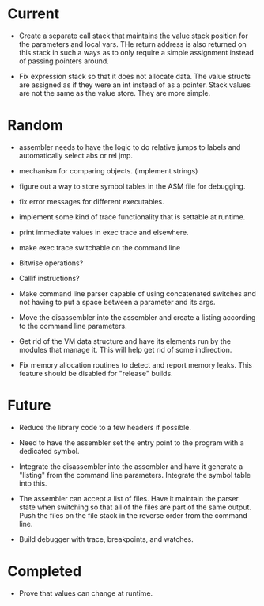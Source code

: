 

# Current

* Create a separate call stack that maintains the value stack position for the parameters and local vars. THe return address is also returned on this stack in such a ways as to only require a simple assignment instead of passing pointers around.

* Fix expression stack so that it does not allocate data. The value structs are assigned as if they were an int instead of as a pointer. Stack values are not the same as the value store. They are more simple.

# Random

* assembler needs to have the logic to do relative jumps to labels and
automatically select abs or rel jmp.

* mechanism for comparing objects. (implement strings)

* figure out a way to store symbol tables in the ASM file for debugging.

* fix error messages for different executables.

* implement some kind of trace functionality that is settable at runtime.

* print immediate values in exec trace and elsewhere.

* make exec trace switchable on the command line

* Bitwise operations?

* Callif instructions?

* Make command line parser capable of using concatenated switches and not having to put a space between a parameter and its args.

* Move the disassembler into the assembler and create a listing according to the command line parameters.

* Get rid of the VM data structure and have its elements run by the modules that manage it. This will help get rid of some indirection.

* Fix memory allocation routines to detect and report memory leaks. This feature should be disabled for "release" builds.

# Future

* Reduce the library code to a few headers if possible.

* Need to have the assembler set the entry point to the program with a
dedicated symbol.

* Integrate the disassembler into the assembler and have it generate a
"listing" from the command line parameters. Integrate the symbol table into
this.

* The assembler can accept a list of files. Have it maintain the parser state
when switching so that all of the files are part of the same output. Push the
files on the file stack in the reverse order from the command line.

* Build debugger with trace, breakpoints, and watches.

# Completed

* Prove that values can change at runtime.
